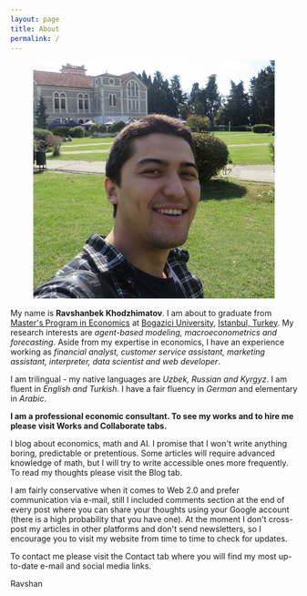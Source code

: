 ```yaml
---
layout: page
title: About
permalink: /
---
```


<figure class="margins">
	<img src="/assets/myphoto.jpg" alt="myphoto">
</figure>
	
My name is **Ravshanbek Khodzhimatov**. I am about to graduate from [Master's Program in Economics](http://econ.boun.edu.tr) at [Bogazici University](http://boun.edu.tr), [Istanbul, Turkey](https://en.wikipedia.org/wiki/Istanbul). My research interests are _agent-based modeling, macroeconometrics and forecasting_. Aside from my expertise in economics, I have an experience working as _financial analyst, customer service assistant, marketing assistant, interpreter, data scientist and web developer_.  

I am trilingual - my native languages are _Uzbek, Russian and Kyrgyz_. I am fluent in _English and Turkish_. I have a fair fluency in _German_ and elementary in _Arabic_.  

**I am a professional economic consultant. To see my works and to hire me please visit Works and Collaborate tabs.**  

I blog about economics, math and AI. I promise that I won't write anything boring, predictable or pretentious. Some articles will require advanced knowledge of math, but I will try to write accessible ones more frequently. To read my thoughts please visit the Blog tab.  

I am fairly conservative when it comes to Web 2.0 and prefer communication via e-mail, still I included comments section at the end of every post where you can share your thoughts using your Google account (there is a high probability that you have one). At the moment I don't cross-post my articles in other platforms and don't send newsletters, so I encourage you to visit my website from time to time to check for updates.

To contact me please visit the Contact tab where you will find my most up-to-date e-mail and social media links.  


Ravshan


